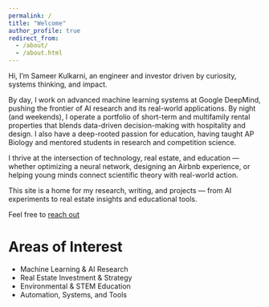 ```yaml
---
permalink: /
title: "Welcome"
author_profile: true
redirect_from: 
  - /about/
  - /about.html
---
```


Hi, I’m Sameer Kulkarni, an engineer and investor driven by curiosity, systems thinking, and impact.

By day, I work on advanced machine learning systems at Google DeepMind, pushing the frontier of AI research and its real-world applications. By night (and weekends), I operate a portfolio of short-term and multifamily rental properties that blends data-driven decision-making with hospitality and design. I also have a deep-rooted passion for education, having taught AP Biology and mentored students in research and competition science.

I thrive at the intersection of technology, real estate, and education — whether optimizing a neural network, designing an Airbnb experience, or helping young minds connect scientific theory with real-world action.

This site is a home for my research, writing, and projects — from AI experiments to real estate insights and educational tools.

Feel free to [reach out](mailto:sameer@thekulkarni.com)

Areas of Interest
=====

- Machine Learning & AI Research
- Real Estate Investment & Strategy
- Environmental & STEM Education
- Automation, Systems, and Tools

